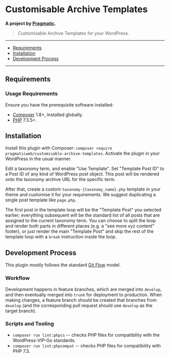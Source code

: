 # Customisable Archive Templates

__A project by [Pragmatic](https://pragmatic.agency).__

> Customisable Archive Templates for your WordPress.

---

* [Requirements](#requirements)
* [Installation](#installation)
* [Development Process](#development-process)

---

## Requirements
### Usage Requirements
Ensure you have the prerequisite software installed:

* [Composer](https://getcomposer.org/) 1.8+, installed globally.
* [PHP](https://php.net/) 7.3.5+.


## Installation
Install this plugin with Composer: `composer require pragmaticweb/customisable-archive-templates`. Activate the plugin in your WordPress in the usual manner.

Edit a taxonomy term, and enable "Use Template". Set "Template Post ID" to a Post ID of any kind of WordPress post object.
This post will be rendered onto the taxonomy archive URL for the specific term.

After that, create a custom `taxonomy-{taxonomy_name}.php` template in your theme and customise it for your requirements. We suggest duplicating a single post template like `page.php`.

The first post in the template loop will be the "Template Post" you selected earlier; everything subsequent will be the standard list of all posts that are assigned to the current taxonomy term.
You can choose to split the loop and render both parts in different places (e.g. a "see more xyz content" footer), or just render the main "Template Post" and skip the rest of the template loop with a `break` instruction inside the loop.


## Development Process

This plugin mostly follows the standard [Git Flow](http://jeffkreeftmeijer.com/2010/why-arent-you-using-git-flow/) model.

### Workflow
Development happens in feature branches, which are merged into `develop`, and then eventually merged into `trunk` for deployment to production. When making changes, a feature branch should be created that branches from `develop` (and the corresponding pull request should use `develop` as the target branch).

### Scripts and Tooling
* `composer run lint:phpcs` -- checks PHP files for compatibility with the WordPress-VIP-Go standards.
* `composer run lint:phpcompat` -- checks PHP files for compatibility with PHP 7.3.
